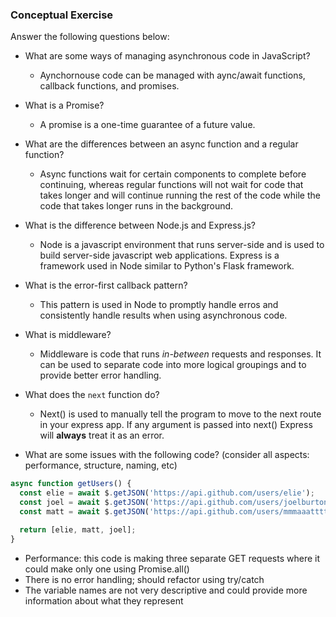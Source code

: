 ### Conceptual Exercise

Answer the following questions below:

- What are some ways of managing asynchronous code in JavaScript?
    - Aynchornouse code can be managed with aync/await functions, callback functions, and promises.

- What is a Promise?
  - A promise is a one-time guarantee of a future value.

- What are the differences between an async function and a regular function?
  - Async functions wait for certain components to complete before continuing, whereas regular functions will not wait for code that takes longer and will continue running the rest of the code while the code that takes longer runs in the background. 

- What is the difference between Node.js and Express.js?
  - Node is a javascript environment that runs server-side and is used to build server-side javascript web applications. Express is a framework used in Node similar to Python's Flask framework.

- What is the error-first callback pattern?
  - This pattern is used in Node to promptly handle erros and consistently handle results when using asynchronous code.

- What is middleware?
  - Middleware is code that runs *in-between* requests and responses. It can be used to separate code into more logical groupings and to provide better error handling.

- What does the `next` function do?
  - Next() is used to manually tell the program to move to the next route in your express app. If any argument is passed into next() Express will **always** treat it as an error. 

- What are some issues with the following code? (consider all aspects: performance, structure, naming, etc)

```js
async function getUsers() {
  const elie = await $.getJSON('https://api.github.com/users/elie');
  const joel = await $.getJSON('https://api.github.com/users/joelburton');
  const matt = await $.getJSON('https://api.github.com/users/mmmaaatttttt');

  return [elie, matt, joel];
}
```
  - Performance: this code is making three separate GET requests where it could make only one using Promise.all()
  - There is no error handling; should refactor using try/catch
  - The variable names are not very descriptive and could provide more information about what they represent
